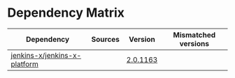 # Dependency Matrix

Dependency | Sources | Version | Mismatched versions
---------- | ------- | ------- | -------------------
[jenkins-x/jenkins-x-platform](https://github.com/jenkins-x/jenkins-x-platform.git) |  | [2.0.1163](https://github.com/jenkins-x/jenkins-x-platform/releases/tag/v2.0.1163) | 
